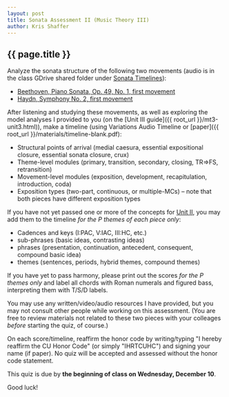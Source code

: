 ```yaml
---
layout: post
title: Sonata Assessment II (Music Theory III) 
author: Kris Shaffer
---
```


## {{ page.title }} ##

Analyze the sonata structure of the following two movements (audio is in the class GDrive shared folder under [Sonata Timelines](https://drive.google.com/a/colorado.edu/folderview?id=0B9o4hmKNoi6cLWhieUx0WTN4YUk&usp=sharing)):

- [Beethoven, Piano Sonata, Op. 49, No. 1, first movement](http://conquest.imslp.info/files/imglnks/usimg/c/c8/IMSLP51743-PMLP01471-Beethoven_Werke_Breitkopf_Serie_16_No_142_Op_49_No_1.pdf)  
- [Haydn, Symphony No. 2, first movement](http://conquest.imslp.info/files/imglnks/usimg/c/c8/IMSLP31269-PMLP71226-Haydn-_Sinfonia_Nr2__HCR_Landon_.pdf)

After listening and studying these movements, as well as exploring the model analyses I provided to you (on the [Unit III guide]({{ root_url }}/mt3-unit3.html)), make a timeline (using Variations Audio Timeline or [paper]({{ root_url }}/materials/timeline-blank.pdf):  

- Structural points of arrival (medial caesura, essential expositional closure, essential sonata closure, crux)  
- Theme-level modules (primary, transition, secondary, closing, TR=>FS, retransition)  
- Movement-level modules (exposition, development, recapitulation, introduction, coda)  
- Exposition types (two-part, continuous, or multiple-MCs) – note that both pieces have different exposition types

If you have not yet passed one or more of the concepts for [Unit II](mt3-unit2.html), you may add them to the timeline *for the P themes of each piece only*:

- Cadences and keys (I:PAC, V:IAC, III:HC, etc.)  
- sub-phrases (basic ideas, contrasting ideas)  
- phrases (presentation, continuation, antecedent, consequent, compound basic idea)  
- themes (sentences, periods, hybrid themes, compound themes)  

If you have yet to pass harmony, please print out the scores *for the P themes only* and label all chords with Roman numerals and figured bass, interpreting them with T/S/D labels.  

You may use any written/video/audio resources I have provided, but you may not consult other people while working on this assessment. (You are free to review materials not related to these two pieces with your colleages *before* starting the quiz, of course.)

On each score/timeline, reaffirm the honor code by writing/typing "I hereby reaffirm the CU Honor Code" (or simply "IHRTCUHC") and signing your name (if paper). No quiz will be accepted and assessed without the honor code statement.

This quiz is due by **the beginning of class on Wednesday, December 10**. 

Good luck!